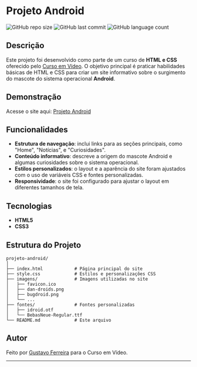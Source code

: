 # Projeto Android

![GitHub repo size](https://img.shields.io/github/repo-size/gustavofdes/projeto-android)
![GitHub last commit](https://img.shields.io/github/last-commit/gustavofdes/projeto-android)
![GitHub language count](https://img.shields.io/github/languages/count/gustavofdes/projeto-android)

## Descrição

Este projeto foi desenvolvido como parte de um curso de **HTML e CSS** oferecido pelo [Curso em Vídeo](https://www.youtube.com/cursoemvideo). O objetivo principal é praticar habilidades básicas de HTML e CSS para criar um site informativo sobre o surgimento do mascote do sistema operacional **Android**.

## Demonstração

Acesse o site aqui: [Projeto Android](https://gustavofdes.github.io/projeto-android/)

## Funcionalidades

- **Estrutura de navegação**: inclui links para as seções principais, como "Home", "Notícias", e "Curiosidades".
- **Conteúdo informativo**: descreve a origem do mascote Android e algumas curiosidades sobre o sistema operacional.
- **Estilos personalizados**: o layout e a aparência do site foram ajustados com o uso de variáveis CSS e fontes personalizadas.
- **Responsividade**: o site foi configurado para ajustar o layout em diferentes tamanhos de tela.

## Tecnologias

- **HTML5**
- **CSS3**

## Estrutura do Projeto

```plaintext
projeto-android/
│
├── index.html            # Página principal do site
├── style.css             # Estilos e personalizações CSS
├── imagens/              # Imagens utilizadas no site
│   ├── favicon.ico
│   ├── dan-droids.png
│   ├── bugdroid.png
│   └── ...
├── fontes/               # Fontes personalizadas
│   ├── idroid.otf
│   └── BebasNeue-Regular.ttf
└── README.md             # Este arquivo
```

## Autor

Feito por [Gustavo Ferreira](https://github.com/gustavofdes) para o Curso em Vídeo.

---
